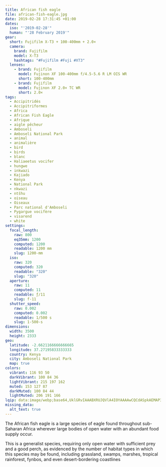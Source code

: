 ```yaml
---
title: African fish eagle
file: african-fish-eagle.jpg
date: 2019-02-28 17:31:45 +01:00
dates:
  iso: "'2019-02-28'"
  human: "'28 February 2019'"
gear:
  short: Fujifilm X-T3 + 100-400mm + 2.0×
  camera:
    brand: Fujifilm
    model: X-T3
    hashtags: "#Fujifilm #Fuji #XT3"
  lenses:
    - brand: Fujifilm
      model: Fujinon XF 100-400mm f/4.5-5.6 R LM OIS WR
      short: 100-400mm
    - brand: Fujifilm
      model: Fujinon XF 2.0× TC WR
      short: 2.0×
tags:
  - Accipitridés
  - Accipitriformes
  - Africa
  - African Fish Eagle
  - Afrique
  - aigle pêcheur
  - Amboseli
  - Amboseli National Park
  - animal
  - animalière
  - bird
  - birds
  - blanc
  - Haliaeetus vocifer
  - hungwe
  - inkwazi
  - Kajiado
  - Kenya
  - National Park
  - nkwazi
  - ntšhu
  - oiseau
  - Oiseaux
  - Parc national d'Amboseli
  - Pygargue vocifère
  - visarend
  - white
settings:
  focal_length:
    raw: 800
    eq35mm: 1200
    computed: 1200
    readable: 1200 mm
    slug: 1200-mm
  iso:
    raw: 320
    computed: 320
    readable: "320"
    slug: "320"
  aperture:
    raw: 11
    computed: 11
    readable: ƒ/11
    slug: f-11
  shutter_speed:
    raw: 0.002
    computed: 0.002
    readable: 1/500 s
    slug: 1-500-s
dimensions:
  width: 3500
  height: 2333
geo:
  latitude: -2.6621166666666665
  longitude: 37.27195833333333
  country: Kenya
  city: Amboseli National Park
  map: true
colors:
  vibrant: 116 93 50
  darkVibrant: 100 84 36
  lightVibrant: 215 197 162
  muted: 153 127 87
  darkMuted: 100 84 44
  lightMuted: 206 191 166
lqip: data:image/webp;base64,UklGRvIAAABXRUJQVlA4IOYAAAAwCQCdASpkAEMAP3Goy140q7MtqhdLApAuCWUAz9wnL4givSgF85RmIe1fVBEBFZjchiA1x3jyM0VaK5RG16Al4Crii7CH8spKonESBJN77oUAAP4sJNcXUy1LrSIPr4S/F0BsaavFmPfZ5zKWPoEz9b3E2aXrm6jfK6zudtAgFV1iLgmMFVLT8uHZweURTDlSyO1ZDP7MEkeyWLvsOjlFSSHI5cH+BLPDIQHRisnh47oJm6hqIGktIZbheCmGbnfQXgST9Fn+Db6tPZQ8SDgLWXsntYJ15NFmmDJZC8X6hY9uU9AAAA==
missing_data:
  alt_text: true
---
```


The African fish eagle is a large species of eagle found throughout sub-Saharan Africa wherever large bodies of open water with an abundant food supply occur.

This is a generalist species, requiring only open water with sufficient prey and a good perch, as evidenced by the number of habitat types in which this species may be found, including grassland, swamps, marshes, tropical rainforest, fynbos, and even desert-bordering coastlines
